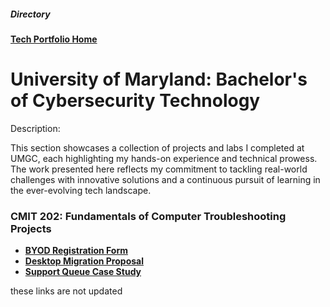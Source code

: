 <h5>Directory</h5> 

<b>[Tech Portfolio Home](https://github.com/Jays1115/Jalen-Smith.git)</b>

# University of Maryland: Bachelor's of Cybersecurity Technology

<p> Description: </p>
This section showcases a collection of projects and labs I completed at UMGC, each highlighting my hands-on experience and technical prowess. The work presented here reflects my commitment to tackling real-world challenges with innovative solutions and a continuous pursuit of learning in the ever-evolving tech landscape.

<h3> CMIT 202: Fundamentals of Computer Troubleshooting Projects </h3>

- <b>[BYOD Registration Form](https://github.com/Jays1115/BYOD-Registration-Form.git)</b>
- <b>[Desktop Migration Proposal](https://github.com/Jays1115/Desktop-Migration-Proposal.git)</b>
- <b>[Support Queue Case Study](https://github.com/Jays1115/Migrating-a-static-website-to-AWS-Cloud.git)</b>

<p>these links are not updated</p>
